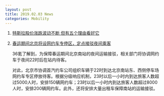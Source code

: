 ```yaml
---
layout: post
title: 2019.02.03 News
categories: Mobility
---
```


1. [特斯拉股价涨跌波动不断 但有五个理由看好它](https://36kr.com/p/5175751.html)

2. [春运期间北京将设网约车专停区，定点接驳夜间乘客](https://36kr.com/p/5175734.html)

    36氪了解到，为保障春运期间北京南站的夜间运输接驳，相关部门将协调网约车于夜间22时后在站内待客。

    对此，北京市协调首汽约车公司组织车辆于22时到达北京南站东、西侧停车场网约车专区停放待客。根据分级响应机制，23时以后一小时内到达旅客人数超过5000人时，安排150辆网约车；23时以后一小时内到达旅客人数超过8000人时，安排200辆网约车。此外，还将安排大量出租车保障南站的运输接驳。